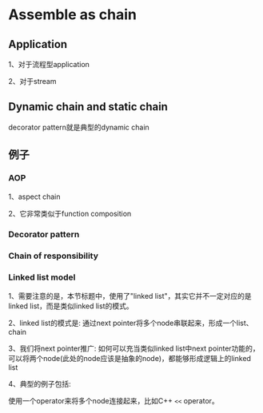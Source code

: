 # Assemble as chain

## Application

1、对于流程型application

2、对于stream

## Dynamic chain and static chain

decorator pattern就是典型的dynamic chain

## 例子

### AOP

1、aspect chain

2、它非常类似于function composition

### Decorator pattern



### Chain of responsibility



### Linked list model

1、需要注意的是，本节标题中，使用了"linked list"，其实它并不一定对应的是linked list，而是类似linked list的模式。

2、linked list的模式是: 通过next pointer将多个node串联起来，形成一个list、chain

3、我们将next pointer推广: 如何可以充当类似linked list中next pointer功能的，可以将两个node(此处的node应该是抽象的node)，都能够形成逻辑上的linked list

4、典型的例子包括:

使用一个operator来将多个node连接起来，比如C++ `<<` operator。

